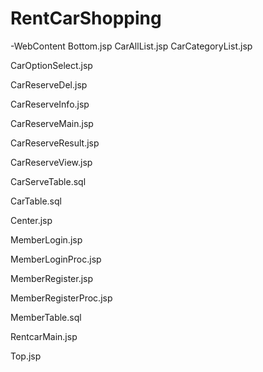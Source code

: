 # RentCarShopping
-WebContent
Bottom.jsp
CarAllList.jsp
CarCategoryList.jsp

CarOptionSelect.jsp

CarReserveDel.jsp

CarReserveInfo.jsp

CarReserveMain.jsp

CarReserveResult.jsp

CarReserveView.jsp

CarServeTable.sql

CarTable.sql

Center.jsp

MemberLogin.jsp

MemberLoginProc.jsp

MemberRegister.jsp

MemberRegisterProc.jsp

MemberTable.sql

RentcarMain.jsp

Top.jsp
